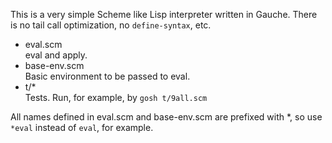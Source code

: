 <!--
Copyright (C) 2011 Hiroki Horiuchi &lt;https://github.com/x19290&gt;

Copying and distribution of this file, with or without modification,
are permitted in any medium without royalty provided the copyright
notice and this notice are preserved.  This file is offered as-is,
without any warranty.

see http://www.gnu.org/licenses/gpl-faq.html#WhatIfWorkIsShort
and http://www.gnu.org/licenses/license-list.html#GNUAllPermissive
!-->

This is a very simple Scheme like Lisp interpreter written in Gauche.
There is no tail call optimization, no `define-syntax`, etc.

<!--
For current github browser, it is not a good idea to make hyper refs
from README.markdown into the repository in which the file is included.
!-->

* eval.scm  
  eval and apply.
* base-env.scm  
  Basic environment to be passed to eval.
* t/*  
  Tests. Run, for example, by `gosh t/9all.scm`

All names defined in eval.scm and base-env.scm are prefixed with *,
so use `*eval` instead of `eval`, for example.
